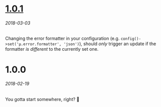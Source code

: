 # [1.0.1]
###### 2018-03-03

Changing the error formatter in your configuration (e.g. `config()->set('µ.error.formatter', 'json')`), should *only* trigger an update if the formatter *is different* to the currently set one.


# 1.0.0
###### 2018-02-19

You gotta start somewhere, right? 🌟


[1.0.1]: https://github.com/mzdr/micro/compare/1.0.0...1.0.1
